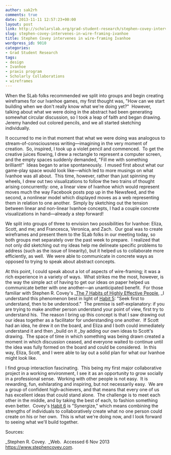 ```yaml
---
author: sak2rh
comments: true
date: 2013-11-11 12:57:23+00:00
layout: post
link: http://scholarslab.org/grad-student-research/stephen-covey-intervenes-in-wire-framing-ivanhoe/
slug: stephen-covey-intervenes-in-wire-framing-ivanhoe
title: Stephen Covey intervenes in wire-framing Ivanhoe
wordpress_id: 9010
categories:
- Grad Student Research
tags:
- design
- Ivanhoe
- praxis program
- Scholarly Collaborations
- wireframes
---
```


When the SLab folks recommended we split into groups and begin creating wireframes for our Ivanhoe games, my first thought was, "How can we start building when we don't really know what we're doing yet?"  However, talking about what we were doing in the abstract had been generating somewhat circular discussion, so I took a leap of faith and began drawing.  Jeremy handed out colored pencils, and we all started sketching individually.

It occurred to me in that moment that what we were doing was analogous to stream-of-consciousness writing—imagining in the very moment of creation.  So, inspired, I took up a violet pencil and commenced.  To get the creative juices flowing, I drew a rectangle to represent a computer screen, and the empty spaces suddenly demanded, "Fill me with something brilliant!"  Ideas began to arise spontaneously.  I mused first about what our game-play space would look like—which led to more musings on what Ivanhoe was all about.  This time, however, rather than just spinning my wheels, I drew out two visualizations to follow the two trains of thought arising concurrently: one, a linear view of Ivanhoe which would represent moves much the way Facebook posts pop up in the Newsfeed, and the second, a nonlinear model which displayed moves as a web representing them in relation to one another.  Simply by sketching out the tension between linear and non-linear Ivanhoe concepts, I had a couple concrete visualizations in hand—already a step forward!

We split into groups of three to envision two possibilities for Ivanhoe: Eliza, Scott, and me; and Francesca, Veronica, and Zach.  Our goal was to create wireframes and present them to the SLab folks in our meeting today, so both groups met separately over the past week to prepare.  I realized that not only did sketching out my ideas help me delineate specific problems to address (such as the issue of linearity), but it helped us to collaborate more efficiently, as well.  We were able to communicate in concrete ways as opposed to trying to speak about abstract concepts.

At this point, I could speak about a lot of aspects of wire-framing; it was a rich experience in a variety of ways.  What strikes me the most, however, is the way the simple act of having to get our ideas on paper helped us communicate better with one another—an unanticipated benefit.  For those familiar with Stephen R. Covey's _[The 7 Habits of Highly Effective People](https://www.stephencovey.com/7habits/7habits.phphttp://), _I understand this phenomenon best in light of [Habit 5](https://www.stephencovey.com/7habits/7habits-habit5.php): "Seek first to understand, then to be understood."  The premise is self-explanatory: if you are trying to make another person understand your point of view, first try to understand his.  The reason I bring up this concept is that I saw drawing out our ideas together as a facilitator for understanding one another.  If Scott had an idea, he drew it on the board, and Eliza and I both could immediately understand it and then _build on it _by adding our own ideas to Scott's drawing.  The space of time in which something was being drawn created a moment in which discussion ceased, and everyone waited to continue until the idea was fully formed on the board and could be considered.  In this way, Eliza, Scott, and I were able to lay out a solid plan for what our Ivanhoe might look like.

I find group interaction fascinating.  This being my first major collaborative project in a working environment, I see it as an opportunity to grow socially in a professional sense.  Working with other people is not easy.  It is rewarding, fun, exhilarating and inspiring, but not necessarily easy.  We are a group of confident high-achievers, and that means that every one of us has excellent ideas that could stand alone.  The challenge is to meet each other in the middle, and by taking the best of each, to fashion something even better.  Covey's [Habit 6](https://www.stephencovey.com/7habits/7habits-habit6.php) is "Synergize," which means combining the strengths of individuals to collaboratively create what no one person could create on his or her own.  This is what we're doing now, and I look forward to seeing what we'll build together.

Sources:

_Stephen R. Covey.  _Web.  Accessed 6 Nov 2013 <https://www.stephencovey.com>.
